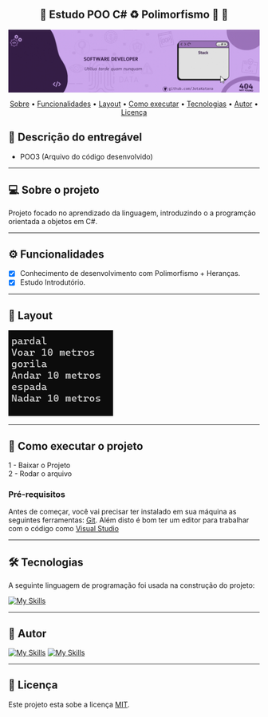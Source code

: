 <h2 align="center"> 
	🚧  Estudo POO C# ♻️ Polimorfismo 🚀 🚧
</h2>

<img align="center" alt="" src="./_assets/header-gif.gif">

<p align="center">
 <a href="#-sobre-o-projeto">Sobre</a> •
 <a href="#-funcionalidades">Funcionalidades</a> •
 <a href="#-layout">Layout</a> • 
 <a href="#-como-executar-o-projeto">Como executar</a> • 
 <a href="#-tecnologias">Tecnologias</a> • 
 <a href="#-autor">Autor</a> • 
 <a href="#user-content--licença">Licença</a>
</p>

## 📄 Descrição do entregável

- POO3 (Arquivo do código desenvolvido) 

---

## 💻 Sobre o projeto

Projeto focado no aprendizado da linguagem, introduzindo o a programção orientada a objetos em C#.

---

## ⚙️ Funcionalidades

- [x] Conhecimento de desenvolvimento com Polimorfismo + Heranças.
- [x] Estudo Introdutório.
---

## 🎨 Layout

![Inter 1](https://github.com/JotaKatana/Polimorfismo_CSharp/blob/master/_assets/Inter1.PNG)

---

## 🚀 Como executar o projeto

1 - Baixar o Projeto <br>
2 - Rodar o arquivo

### Pré-requisitos

Antes de começar, você vai precisar ter instalado em sua máquina as seguintes ferramentas:
[Git](https://git-scm.com).
Além disto é bom ter um editor para trabalhar com o código como [Visual Studio](https://visualstudio.microsoft.com/pt-br/)

---

## 🛠 Tecnologias

A seguinte linguagem de programação foi usada na construção do projeto:

[![My Skills](https://skillicons.dev/icons?i=cs,dotnet,visualstudio)](https://skillicons.dev)

---

## 🦸 Autor

[![My Skills](https://skillicons.dev/icons?i=github)](https://github.com/JotaKatana)
[![My Skills](https://skillicons.dev/icons?i=license)](https://github.com/JotaKatana)
 <br />


---

## 📝 Licença
Este projeto esta sobe a licença [MIT](./LICENSE).

